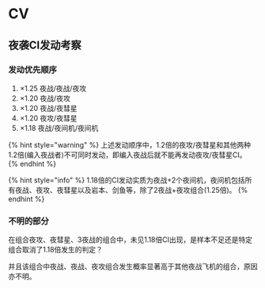 # CV

## 夜袭CI发动考察

### 发动优先顺序

1. ×1.25 夜战/夜战/夜攻
2. ×1.20 夜战/夜攻
3. ×1.20 夜战/夜彗星
4. ×1.20 夜攻/夜彗星
5. ×1.18 夜战/夜间机/夜间机

{% hint style="warning" %}
上述发动顺序中，1.2倍的夜攻/夜彗星和其他两种1.2倍\(编入夜战者\)不可同时发动，即编入夜战后就不能再发动夜攻/夜彗星CI。
{% endhint %}

{% hint style="info" %}
1.18倍的CI发动实质为夜战+2个夜间机，夜间机包括所有夜战、夜攻、夜彗星以及岩本、剑鱼等，除了2夜战+夜攻组合\(1.25倍\)。
{% endhint %}

### 不明的部分

在组合夜攻、夜彗星、3夜战的组合中，未见1.18倍CI出现，是样本不足还是特定组合取消了1.18倍发生的判定？

并且该组合中夜战、夜战、夜攻组合发生概率显著高于其他夜战飞机的组合，原因亦不明。

